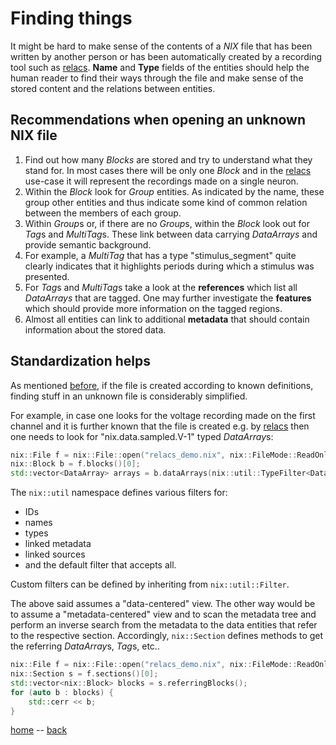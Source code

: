 # Finding things

It might be hard to make sense of the contents of a *NIX* file that
has been written by another person or has been automatically created
by a recording tool such
as [relacs](https://github.com/relacs/relacs). **Name** and **Type**
fields of the entities should help the human reader to find their ways
through the file and make sense of the stored content and the
relations between entities.


## Recommendations when opening an unknown NIX file

1. Find out how many *Blocks* are stored and try to understand what
   they stand for. In most cases there will be only one *Block* and in
   the [relacs](https://github.com/relacs/relacs) use-case it will
   represent the recordings made on a single neuron.
2. Within the *Block* look for *Group* entities. As indicated by the
   name, these group other entities and thus indicate some kind of
   common relation between the members of each group.
3. Within *Group*s or, if there are no *Group*s, within the *Block*
   look out for *Tag*s and *MultiTag*s. These link between data
   carrying *DataArrays* and provide semantic background.
4. For example, a *MultiTag* that has a type "stimulus_segment" quite
   clearly indicates that it highlights periods during which a
   stimulus was presented.
5. For *Tag*s and *MultiTag*s take a look at the **references** which
   list all *DataArrays* that are tagged. One may further investigate
   the **features** which should provide more information on the
   tagged regions.
6. Almost all entities can link to additional **metadata** that should
   contain information about the stored data.

## Standardization helps
As mentioned [before](./standardization.md), if the file is created
according to known definitions, finding stuff in an unknown file is
considerably simplified.

For example, in case one looks for the voltage recording made on the
first channel and it is further known that the file is created
e.g. by [relacs](https://github.com/relacs/relacs) then one needs to
look for "nix.data.sampled.V-1" typed *DataArray*s:

```c++
nix::File f = nix::File::open("relacs_demo.nix", nix::FileMode::ReadOnly);
nix::Block b = f.blocks()[0];
std::vector<DataArray> arrays = b.dataArrays(nix::util::TypeFilter<DataArray>("nix.data.sampled.V-1"));
```

The ``nix::util`` namespace defines various filters for:
* IDs
* names
* types
* linked metadata
* linked sources
* and the default filter that accepts all.

Custom filters can be defined by inheriting from
``nix::util::Filter``.

The above said assumes a "data-centered" view. The other way would be
to assume a "metadata-centered" view and to scan the metadata tree and
perform an inverse search from the metadata to the data entities that
refer to the respective section. Accordingly, ``nix::Section`` defines
methods to get the referring *DataArray*s, *Tag*s, etc..

```c++
nix::File f = nix::File::open("relacs_demo.nix", nix::FileMode::ReadOnly);
nix::Section s = f.sections()[0];
std::vector<nix::Block> blocks = s.referringBlocks();
for (auto b : blocks) {
    std::cerr << b;
}
```


[home](./index.md) -- [back](./getting_started.md)
